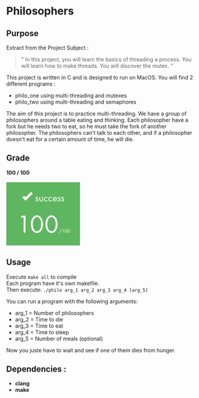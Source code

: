 # Philosophers
## Purpose
 Extract from the Project Subject :

> " In this project, you will learn the basics of threading a process. You will learn how to make threads. You will discover the mutex. "

This project is written in C and is designed to run on MacOS.
You will find 2 different programs :
- philo_one using multi-threading and mutexes
- philo_two using multi-threading and semaphores

The aim of this project is to practice multi-threading.
We have a group of philosophers around a table eating and thinking. Each philosopher have a fork but he needs two to eat, so he must take the fork of another philosopher.
The philosophers can't talk to each other, and if a philosopher doesn't eat for a certain amount of time, he will die.

## Grade
**100 / 100**
<br>
<br>
![Alt text](../images/rank100.png)
## Usage
 Execute `make all` to compile <br>
 Each program have it's own makefile. <br>
 Then execute: `./philo arg_1 arg_2 arg_3 arg_4 [arg_5]`

You can run a program with the following arguments:
 * arg_1 = Number of philosophers
 * arg_2 = Time to die
 * arg_3 = Time to eat
 * arg_4 = Time to sleep
 * arg_5 = Number of meals (optional)

Now you juste have to wait and see if one of them dies from hunger.
## Dependencies :
* __clang__
* __make__
